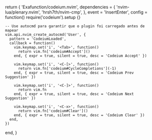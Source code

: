 
return {
  'Exafunction/codeium.nvim',
  dependencies = {
    'nvim-lua/plenary.nvim',
    'hrsh7th/nvim-cmp',
  },
  event = 'InsertEnter',
  config = function()
    require('codeium').setup {}

    -- Use autocmd para garantir que o plugin foi carregado antes de mapear
    vim.api.nvim_create_autocmd('User', {
      pattern = 'CodeiumLoaded',
      callback = function()
        vim.keymap.set('i', '<Tab>', function()
          return vim.fn['codeium#Accept']()
        end, { expr = true, silent = true, desc = 'Codeium Accept' })

        vim.keymap.set('i', '<C-[>', function()
          return vim.fn['codeium#CycleCompletions'](-1)
        end, { expr = true, silent = true, desc = 'Codeium Prev Suggestion' })

        vim.keymap.set('i', '<C-]>', function()
          return vim.fn
        end, { expr = true, silent = true, desc = 'Codeium Next Suggestion' })

        vim.keymap.set('i', '<C-x>', function()
          return vim.fn['codeium#Clear']()
        end, { expr = true, silent = true, desc = 'Codeium Clear' })
      end,
    })
  end,
}
